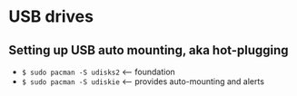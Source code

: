 # USB drives

## Setting up USB auto mounting, aka hot-plugging

- `$ sudo pacman -S udisks2` <-- foundation 
- `$ sudo pacman -S udiskie` <-- provides auto-mounting and alerts
